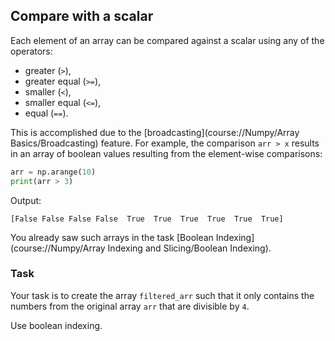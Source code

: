 ## Compare with a scalar

Each element of an array can be compared against a scalar using any of the operators:
- greater (`>`),
- greater equal (`>=`), 
- smaller (`<`), 
- smaller equal (`<=`),
- equal (`==`).

This is accomplished due to the [broadcasting](course://Numpy/Array Basics/Broadcasting) feature. 
For example, the comparison `arr > x` results in an array of boolean values resulting from the element-wise comparisons:
```python
arr = np.arange(10)
print(arr > 3)
```
Output:
```text
[False False False False  True  True  True  True  True  True]
```
You already saw such arrays in the task [Boolean Indexing](course://Numpy/Array Indexing and Slicing/Boolean Indexing).

### Task
Your task is to create the array `filtered_arr` such that it only contains the numbers from the original
array `arr` that are divisible by `4`.

<div class="hint">Use boolean indexing.</div>